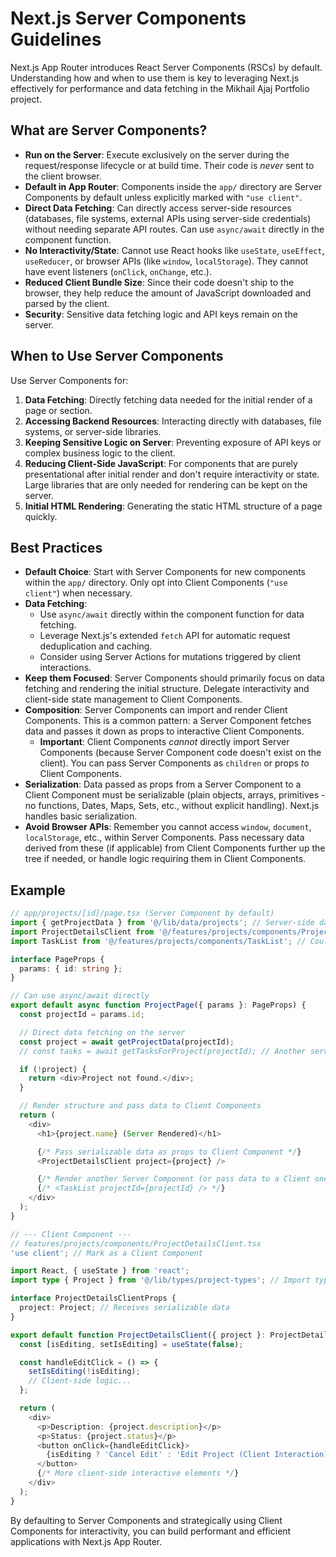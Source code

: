 # Next.js Server Components Guidelines

Next.js App Router introduces React Server Components (RSCs) by default. Understanding how and when to use them is key to leveraging Next.js effectively for performance and data fetching in the Mikhail Ajaj Portfolio project.

## What are Server Components?

-   **Run on the Server**: Execute exclusively on the server during the request/response lifecycle or at build time. Their code is *never* sent to the client browser.
-   **Default in App Router**: Components inside the `app/` directory are Server Components by default unless explicitly marked with `"use client"`.
-   **Direct Data Fetching**: Can directly access server-side resources (databases, file systems, external APIs using server-side credentials) without needing separate API routes. Can use `async/await` directly in the component function.
-   **No Interactivity/State**: Cannot use React hooks like `useState`, `useEffect`, `useReducer`, or browser APIs (like `window`, `localStorage`). They cannot have event listeners (`onClick`, `onChange`, etc.).
-   **Reduced Client Bundle Size**: Since their code doesn't ship to the browser, they help reduce the amount of JavaScript downloaded and parsed by the client.
-   **Security**: Sensitive data fetching logic and API keys remain on the server.

## When to Use Server Components

Use Server Components for:

1.  **Data Fetching**: Directly fetching data needed for the initial render of a page or section.
2.  **Accessing Backend Resources**: Interacting directly with databases, file systems, or server-side libraries.
3.  **Keeping Sensitive Logic on Server**: Preventing exposure of API keys or complex business logic to the client.
4.  **Reducing Client-Side JavaScript**: For components that are purely presentational after initial render and don't require interactivity or state. Large libraries that are only needed for rendering can be kept on the server.
5.  **Initial HTML Rendering**: Generating the static HTML structure of a page quickly.

## Best Practices

*   **Default Choice**: Start with Server Components for new components within the `app/` directory. Only opt into Client Components (`"use client"`) when necessary.
*   **Data Fetching**:
    *   Use `async/await` directly within the component function for data fetching.
    *   Leverage Next.js's extended `fetch` API for automatic request deduplication and caching.
    *   Consider using Server Actions for mutations triggered by client interactions.
*   **Keep them Focused**: Server Components should primarily focus on data fetching and rendering the initial structure. Delegate interactivity and client-side state management to Client Components.
*   **Composition**: Server Components can import and render Client Components. This is a common pattern: a Server Component fetches data and passes it down as props to interactive Client Components.
    *   **Important**: Client Components *cannot* directly import Server Components (because Server Component code doesn't exist on the client). You can pass Server Components as `children` or props *to* Client Components.
*   **Serialization**: Data passed as props from a Server Component to a Client Component must be serializable (plain objects, arrays, primitives - no functions, Dates, Maps, Sets, etc., without explicit handling). Next.js handles basic serialization.
*   **Avoid Browser APIs**: Remember you cannot access `window`, `document`, `localStorage`, etc., within Server Components. Pass necessary data derived from these (if applicable) from Client Components further up the tree if needed, or handle logic requiring them in Client Components.

## Example

```typescript
// app/projects/[id]/page.tsx (Server Component by default)
import { getProjectData } from '@/lib/data/projects'; // Server-side data fetching function
import ProjectDetailsClient from '@/features/projects/components/ProjectDetailsClient'; // Client Component
import TaskList from '@/features/projects/components/TaskList'; // Could be another Server Component

interface PageProps {
  params: { id: string };
}

// Can use async/await directly
export default async function ProjectPage({ params }: PageProps) {
  const projectId = params.id;

  // Direct data fetching on the server
  const project = await getProjectData(projectId);
  // const tasks = await getTasksForProject(projectId); // Another server fetch

  if (!project) {
    return <div>Project not found.</div>;
  }

  // Render structure and pass data to Client Components
  return (
    <div>
      <h1>{project.name} (Server Rendered)</h1>

      {/* Pass serializable data as props to Client Component */}
      <ProjectDetailsClient project={project} />

      {/* Render another Server Component (or pass data to a Client one) */}
      {/* <TaskList projectId={projectId} /> */}
    </div>
  );
}

// --- Client Component ---
// features/projects/components/ProjectDetailsClient.tsx
'use client'; // Mark as a Client Component

import React, { useState } from 'react';
import type { Project } from '@/lib/types/project-types'; // Import type

interface ProjectDetailsClientProps {
  project: Project; // Receives serializable data
}

export default function ProjectDetailsClient({ project }: ProjectDetailsClientProps) {
  const [isEditing, setIsEditing] = useState(false);

  const handleEditClick = () => {
    setIsEditing(!isEditing);
    // Client-side logic...
  };

  return (
    <div>
      <p>Description: {project.description}</p>
      <p>Status: {project.status}</p>
      <button onClick={handleEditClick}>
        {isEditing ? 'Cancel Edit' : 'Edit Project (Client Interaction)'}
      </button>
      {/* More client-side interactive elements */}
    </div>
  );
}
```

By defaulting to Server Components and strategically using Client Components for interactivity, you can build performant and efficient applications with Next.js App Router.
